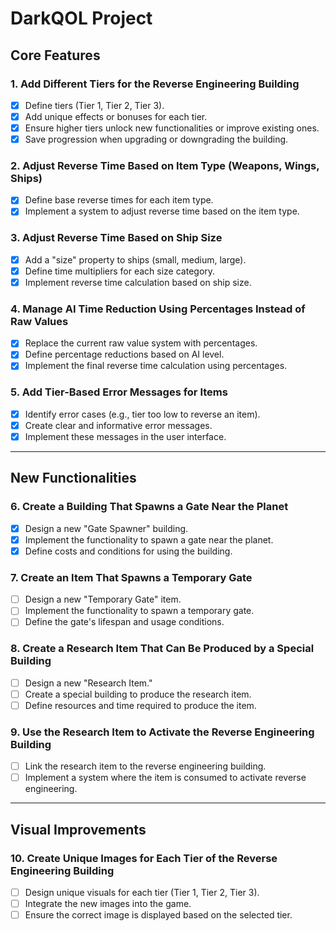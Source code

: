 # DarkQOL Project

## Core Features

### 1. Add Different Tiers for the Reverse Engineering Building

- [x] Define tiers (Tier 1, Tier 2, Tier 3).
- [x] Add unique effects or bonuses for each tier.
- [x] Ensure higher tiers unlock new functionalities or improve existing ones.
- [x] Save progression when upgrading or downgrading the building.

### 2. Adjust Reverse Time Based on Item Type (Weapons, Wings, Ships)

- [x] Define base reverse times for each item type.
- [x] Implement a system to adjust reverse time based on the item type.

### 3. Adjust Reverse Time Based on Ship Size

- [x] Add a "size" property to ships (small, medium, large).
- [x] Define time multipliers for each size category.
- [x] Implement reverse time calculation based on ship size.

### 4. Manage AI Time Reduction Using Percentages Instead of Raw Values

- [x] Replace the current raw value system with percentages.
- [x] Define percentage reductions based on AI level.
- [x] Implement the final reverse time calculation using percentages.

### 5. Add Tier-Based Error Messages for Items

- [x] Identify error cases (e.g., tier too low to reverse an item).
- [x] Create clear and informative error messages.
- [x] Implement these messages in the user interface.

---

## New Functionalities

### 6. Create a Building That Spawns a Gate Near the Planet

- [x] Design a new "Gate Spawner" building.
- [x] Implement the functionality to spawn a gate near the planet.
- [x] Define costs and conditions for using the building.

### 7. Create an Item That Spawns a Temporary Gate

- [ ] Design a new "Temporary Gate" item.
- [ ] Implement the functionality to spawn a temporary gate.
- [ ] Define the gate's lifespan and usage conditions.

### 8. Create a Research Item That Can Be Produced by a Special Building

- [ ] Design a new "Research Item."
- [ ] Create a special building to produce the research item.
- [ ] Define resources and time required to produce the item.

### 9. Use the Research Item to Activate the Reverse Engineering Building

- [ ] Link the research item to the reverse engineering building.
- [ ] Implement a system where the item is consumed to activate reverse engineering.

---

## Visual Improvements

### 10. Create Unique Images for Each Tier of the Reverse Engineering Building

- [ ] Design unique visuals for each tier (Tier 1, Tier 2, Tier 3).
- [ ] Integrate the new images into the game.
- [ ] Ensure the correct image is displayed based on the selected tier.
